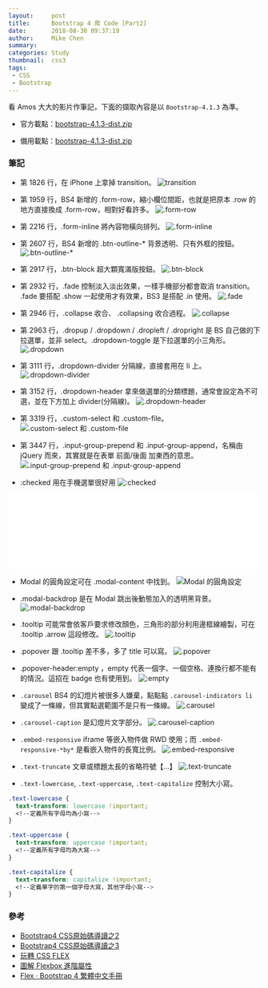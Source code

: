```yaml
---
layout:     post
title:      Bootstrap 4 爬 Code [Part2]
date:       2018-08-30 09:37:19
author:     Mike Chen
summary:    
categories: Study
thumbnail:  css3
tags:
 - CSS
 - Bootstrap
---
```


看 Amos 大大的影片作筆記，下面的擷取內容是以 `Bootstrap-4.1.3` 為準。

* 官方載點：[bootstrap-4.1.3-dist.zip](https://github.com/twbs/bootstrap/releases/download/v4.1.3/bootstrap-4.1.3-dist.zip)

* 備用載點：[bootstrap-4.1.3-dist.zip](https://mike2014mike.github.io/sample/2018-08-17/bootstrap-4.1.3-dist.zip)

### 筆記

* 第 1826 行，在 iPhone 上拿掉 transition。
![transition](https://i.imgur.com/GIDzwAS.png)

* 第 1959 行，BS4 新增的 .form-row，縮小欄位間距，也就是把原本 .row 的地方直接換成 .form-row，相對好看許多。
![.form-row](https://i.imgur.com/xKMPO6H.png)

* 第 2216 行，.form-inline 將內容物橫向排列。
![.form-inline](https://i.imgur.com/zPeps4B.png)

* 第 2607 行，BS4 新增的 .btn-outline-* 背景透明、只有外框的按鈕。
![.btn-outline-*](https://i.imgur.com/UsaS58q.png)

* 第 2917 行，.btn-block 超大顆寬滿版按鈕。
![.btn-block](https://i.imgur.com/be4SXox.png)

* 第 2932 行，.fade 控制淡入淡出效果，一樣手機部分都會取消 transition。 .fade 要搭配 .show 一起使用才有效果，BS3 是搭配 .in 使用。
![.fade](https://i.imgur.com/ZbuVG2n.png)

* 第 2946 行，.collapse 收合、 .collapsing 收合過程。
![.collapse](https://i.imgur.com/67BzVWH.png)

* 第 2963 行，.dropup / .dropdown / .dropleft / .dropright 是 BS 自己做的下拉選單，並非 select。.dropdown-toggle 是下拉選單的小三角形。
![.dropdown](https://i.imgur.com/5fO7tXy.png)

* 第 3111 行，.dropdown-divider 分隔線，直接套用在 li 上。
![.dropdown-divider](https://i.imgur.com/qW3Hkfc.png)

* 第 3152 行，.dropdown-header 拿來做選單的分類標題，通常會設定為不可選，並在下方加上 divider(分隔線)。
![.dropdown-header](https://i.imgur.com/d5LbHZy.png)

* 第 3319 行，.custom-select 和 .custom-file。
![.custom-select 和 .custom-file](https://i.imgur.com/S3UwrDQ.png)

* 第 3447 行，.input-group-prepend 和 .input-group-append，名稱由 jQuery 而來，其實就是在表單 前面/後面 加東西的意思。
![.input-group-prepend 和 .input-group-append](https://i.imgur.com/yzPXw1t.png)

* :checked 用在手機選單很好用
![:checked](https://i.imgur.com/0rD2Ygp.png)

<div class="iframe-rwd">
    <iframe scrolling='no' title='custom checkbox' src='//codepen.io/mikechen2017/embed/ZMGrYQ/?height=265&theme-id=0&default-tab=css,result&embed-version=2' frameborder='no' allowtransparency='true' allowfullscreen='true' style='width: 100%;'>See the Pen <a href='https://codepen.io/mikechen2017/pen/ZMGrYQ/'>custom checkbox</a> by Mike Chen (<a href='https://codepen.io/mikechen2017'>@mikechen2017</a>) on <a href='https://codepen.io'>CodePen</a>.
</iframe>
</div>

* Modal 的圓角設定可在 .modal-content 中找到。
![Modal 的圓角設定](https://i.imgur.com/vJBEIcK.png)

* .modal-backdrop 是在 Modal 跳出後動態加入的透明黑背景。
![.modal-backdrop](https://i.imgur.com/DAYvFjD.png)

* .tooltip 可能常會依客戶要求修改顏色，三角形的部分利用邊框線繪製，可在 .tooltip .arrow 這段修改。
![.tooltip](https://i.imgur.com/vp3jHXZ.png)

* .popover 跟 .tooltip 差不多，多了 title 可以寫。
![.popover](https://i.imgur.com/wMfq7Qe.png)

* .popover-header:empty ，empty 代表一個字、一個空格、連換行都不能有的情況。這招在 badge 也有使用到。
![:empty](https://i.imgur.com/Z2Ue6fw.png)

* `.carousel` BS4 的幻燈片被很多人嫌棄，點點點 `.carousel-indicators li` 變成了一條線，但其實點選範圍不是只有一條線。
![.carousel](https://i.imgur.com/OpmXHMV.png)

* `.carousel-caption` 是幻燈片文字部分。
![.carousel-caption](https://i.imgur.com/oKSDlht.png)

* `.embed-responsive` iframe 等嵌入物件做 RWD 使用；而 `.embed-responsive-*by*` 是看嵌入物件的長寬比例。
![.embed-responsive](https://i.imgur.com/ERTHush.png)

* `.text-truncate` 文章或標題太長的省略符號【...】
![.text-truncate](https://i.imgur.com/GH1rRIb.png)

* `.text-lowercase`, `.text-uppercase`, `.text-capitalize` 控制大小寫。

```css
.text-lowercase {
  text-transform: lowercase !important;
  <!--定義所有字母均為小寫-->
}

.text-uppercase {
  text-transform: uppercase !important;
  <!--定義所有字母均為大寫-->
}

.text-capitalize {
  text-transform: capitalize !important;
  <!--定義單字的第一個字母大寫，其他字母小寫-->
}
```


### 參考
* [Bootstrap4 CSS原始碼導讀之2](https://www.youtube.com/watch?v=xtSURzudQTQ)
* [Bootstrap4 CSS原始碼導讀之3](https://www.youtube.com/watch?v=zZgl9N1JuJI)
* [玩轉 CSS FLEX](https://youtu.be/_nCBQ6AIzDU)
* [圖解 Flexbox 進階屬性](https://cythilya.github.io/2017/04/06/flexbox-advance/)
* [Flex · Bootstrap 4 繁體中文手冊](https://bootstrap.hexschool.com/docs/4.0/utilities/flex/)